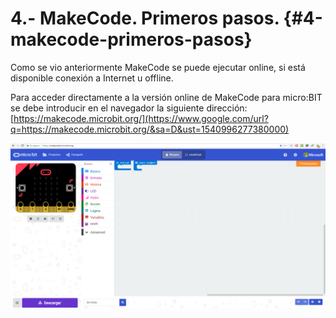 # 4.- MakeCode. Primeros pasos. {#4-makecode-primeros-pasos}

Como se vio anteriormente MakeCode se puede ejecutar online, si está disponible conexión a Internet u offline.

Para acceder directamente a la versión online de MakeCode para micro:BIT se debe introducir en el navegador la siguiente dirección: [https://makecode.microbit.org/](https://www.google.com/url?q=https://makecode.microbit.org/&sa=D&ust=1540996277380000)

![](../images/image34.png)